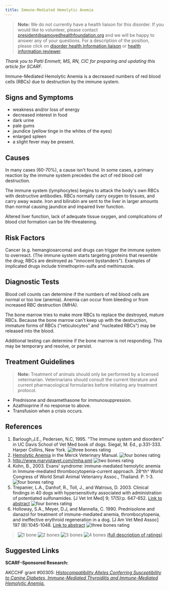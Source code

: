 ```yaml
---
title: Immune-Mediated Hemolytic Anemia
---
```

> **Note:** We do not currently have a health liaison for this disorder.
> If you would like to volunteer, please contact
> [president@samoyedhealthfoundation.org](mailto:president@samoyedhealthfoundation.org?subject=Questions%20about%20becoming%20a%20Health%20Information%20Liaison%20or%20Reviewer)
> and we will be happy to answer any of your questions.
> For a description of the position, please click on
> [disorder health information liaison](/become-a-health-information-liaison)
> or
> [health information reviewer](/become-a-health-information-reviewer).

*Thank you to Patti Emmett, MS, RN, CIC for preparing and updating this article for SCARF.*

Immune-Mediated Hemolytic Anemia is a decreased numbers of red blood cells (RBCs) due to destruction by the
immune system.

## Signs and Symptoms

* weakness and/or loss of energy
* decreased interest in food
* dark urine
* pale gums
* jaundice (yellow tinge in the whites of the eyes)
* enlarged spleen
* a slight fever may be present.

## Causes

In many cases (60-70%), a cause isn't found.  In some cases, a primary
reaction by the immune system precedes the act of red blood cell
destruction.

The immune system (lymphocytes) begins to attack the body's own RBCs
with destructive antibodies. RBCs normally carry oxygen to tissues, and
carry away waste.  Iron and bilirubin are sent to the liver in larger
amounts than normal causing jaundice and impaired liver function.

Altered liver function, lack of adequate tissue oxygen, and
complications of blood clot formation can be life-threatening.

## Risk Factors

Cancer (e.g. hemangiosarcoma) and drugs can trigger the immune system to
overreact.  (The immune system starts targeting proteins that resemble
the drug; RBCs are destroyed as "innocent bystanders").  Examples of
implicated drugs include trimethoprim-sulfa and methimazole.

## Diagnostic Tests

Blood cell counts can determine if the numbers of red blood cells are
normal or too low (anemia).  Anemia can occur from bleeding or from
increased RBC destruction (IMHA).

The bone marrow tries to make more RBCs to replace the destroyed, mature
RBCs.  Because the bone marrow can't keep up with the destruction,
immature forms of RBCs ("reticulocytes" and "nucleated RBCs") may be
released into the blood.

Additional testing can determine if the bone marrow is not responding.
This may be temporary and resolve, or persist.

## Treatment Guidelines

> **Note:** Treatment of animals should only be performed by a licensed
> veterinarian. Veterinarians should consult the current literature and
> current pharmacological formularies before initiating any treatment
> protocol.

* Prednisone and dexamethasone for immunosuppression.
* Azathioprine if no response to above.
* Transfusion when a crisis occurs.

## References

1. Barlough,J.E., Pedersen, N.C, 1995. "The immune system and
   disorders" in UC Davis School of Vet Med book of dogs.  Siegal, M.
   Ed., p.331-333. Harper Collins, New York. ![three bones
   rating](/img/3-bones.gif)
2. [Hemolytic
   Anemia](https://www.merckvetmanual.com/circulatory-system/anemia/hemolytic-anemia-in-animals)
   in the Merck Veterinary Manual.  ![four bones
   rating](/img/4-bones.gif)
3. <http://www.marvistavet.com/imha.pml>
   ![two bones
   rating](/img/2-bones.gif)
4. Kohn, B., 2003.  Evans' syndrome: immune-mediated hemolytic anemia
   in Immune-mediated thrombocytopenia-current approach.  28^th^ World
   Congress of World Small Animal Veterianry Assoc., Thailand. P. 1-3.
   ![four bones
   rating](/img/4-bones.gif)
5. Trepanier, L.A., Danhof, R., Toll, J., and Watrous, D.  2003.
   Clinical findings in 40 dogs with hypersensitivity associated with
   administration of potentiated sulfonamides.  \[J Vet Int
   Med] 9; 17(5):p. 647-652. [Link to
   abstract](http://www.ncbi.nlm.nih.gov/entrez/query.fcgi?db=pubmed&cmd=Retrieve&dopt=AbstractPlus&list_uids=14529130&query_hl=5&itool=pubmed_docsum)
   ![four bones
   rating](/img/4-bones.gif)
6. Holloway, S.A., Meyer, D.J, and Mannella, C. 1990.  Prednisolone and
   danazol for treatment of immune-mediated anemia, thrombocytopenia,
   and ineffective erythroid regeneration in a dog.  \[J Am Vet Med
   Assoc]  197 (8):1045-1048. [Link to
   abstract](http://www.ncbi.nlm.nih.gov/entrez/query.fcgi?db=pubmed&cmd=Retrieve&dopt=AbstractPlus&list_uids=2243038&query_hl=7&itool=pubmed_docsum) ![three
   bones rating](/img/3-bones.gif)

> ![1 bone](/img/1-bone.gif)
> ![2 bones](/img/2-bones.gif)
> ![3 bones](/img/3-bones.gif)
> ![4 bones](/img/4-bones.gif)
> [(full description of ratings)](/diseases/ratings-what-do-they-mean)

## Suggested Links

**SCARF-Sponsored Research:**

AKCCHF grant #00305:  *[Histocompatibility Alleles Conferring
Susceptibility to Canine Diabetes, Immune-Mediated Thyroiditis and
Immune-Mediated Hemolytic
Anemia.](/research/current-studies/akcchf-grant-305)*